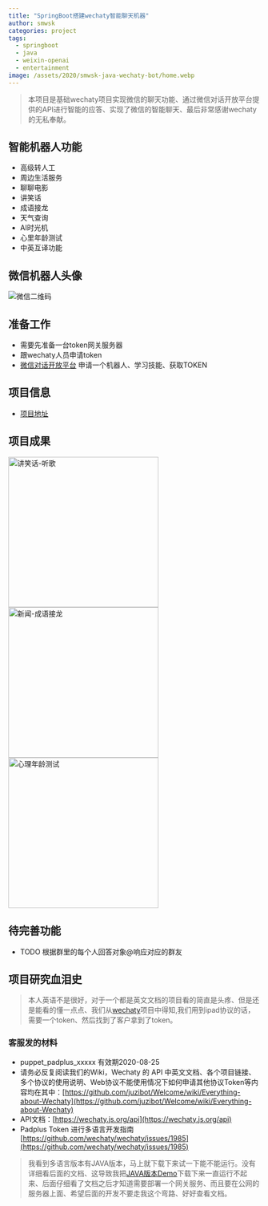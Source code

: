```yaml
---
title: "SpringBoot搭建wechaty智能聊天机器"
author: smwsk
categories: project
tags:
  - springboot
  - java
  - weixin-openai
  - entertainment
image: /assets/2020/smwsk-java-wechaty-bot/home.webp
---
```


> 本项目是基础wechaty项目实现微信的聊天功能、通过微信对话开放平台提供的API进行智能的应答、实现了微信的智能聊天、最后非常感谢wechaty的无私奉献。

## 智能机器人功能

* 高级转人工
* 周边生活服务
* 聊聊电影
* 讲笑话
* 成语接龙
* 天气查询
* AI时光机
* 心里年龄测试
* 中英互译功能

## 微信机器人头像

![微信二维码](/assets/2020/smwsk-java-wechaty-bot/code.webp)

## 准备工作

* 需要先准备一台token网关服务器
* 跟wechaty人员申请token
* [微信对话开放平台](https://openai.weixin.qq.com/) 申请一个机器人、学习技能、获取TOKEN

## 项目信息

* [项目地址](https://github.com/smwsk/wechaty-bot)

## 项目成果

<img src="/assets/2020/smwsk-java-wechaty-bot/results-1.webp" width="300" alt="讲笑话-听歌"/>

<img src="/assets/2020/smwsk-java-wechaty-bot/results-2.webp" width="300" alt="新闻-成语接龙"/>

<img src="/assets/2020/smwsk-java-wechaty-bot/results-3.webp" width="300" alt="心理年龄测试"/>

## 待完善功能

* TODO 根据群里的每个人回答对象@响应对应的群友

## 项目研究血泪史

>本人英语不是很好，对于一个都是英文文档的项目看的简直是头疼、但是还是能看的懂一点点、我们从[wechaty](https://github.com/wechaty/wechaty
)项目中得知,我们用到ipad协议的话，需要一个token、然后找到了客户拿到了token。

### 客服发的材料

* puppet_padplus_xxxxx 有效期2020-08-25
* 请务必反复阅读我们的Wiki，Wechaty 的 API 中英文文档、各个项目链接、多个协议的使用说明、Web协议不能使用情况下如何申请其他协议Token等内容均在其中：[https://github.com/juzibot/Welcome/wiki/Everything-about-Wechaty](https://github.com/juzibot/Welcome/wiki/Everything-about-Wechaty)
* API文档：[https://wechaty.js.org/api](https://wechaty.js.org/api)
* Padplus Token 进行多语言开发指南[https://github.com/wechaty/wechaty/issues/1985](https://github.com/wechaty/wechaty/issues/1985)

>我看到多语言版本有JAVA版本，马上就下载下来试一下能不能运行。没有详细看后面的文档、这导致我把[JAVA版本Demo](https://github.com/wechaty/java-wechaty-getting-started)下载下来一直运行不起来、后面仔细看了文档之后才知道需要部署一个网关服务、而且要在公网的服务器上面、希望后面的开发不要走我这个弯路、好好查看文档。
